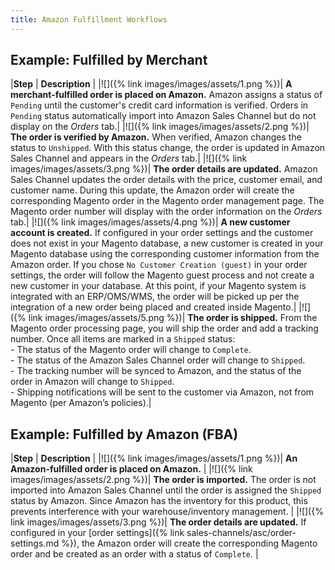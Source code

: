 ```yaml
---
title: Amazon Fulfillment Workflows
---
```



## Example: Fulfilled by Merchant

|**Step** | **Description** |
|![]({% link images/images/assets/1.png %})| **A merchant-fulfilled order is placed on Amazon.** Amazon assigns a status of `Pending` until the customer's credit card information is verified. Orders in `Pending` status automatically import into Amazon Sales Channel but do not display on the _Orders_ tab.|
|![]({% link images/images/assets/2.png %})| **The order is verified by Amazon.** When verified, Amazon changes the status to `Unshipped`. With this status change, the order is updated in Amazon Sales Channel and appears in the _Orders_ tab.|
|![]({% link images/images/assets/3.png %})| **The order details are updated.** Amazon Sales Channel updates the order details with the price, customer email, and customer name. During this update, the Amazon order will create the corresponding Magento order in the Magento order management page. The Magento order number will display with the order information on the _Orders_ tab.|
|![]({% link images/images/assets/4.png %})| **A new customer account is created.** If configured in your order settings and the customer does not exist in your Magento database, a new customer is created in your Magento database using the corresponding customer information from the Amazon order. If you chose `No Customer Creation (guest)` in your order settings, the order will follow the Magento guest process and not create a new customer in your database. At this point, if your Magento system is integrated with an ERP/OMS/WMS, the order will be picked up per the integration of a new order being placed and created inside Magento.|
|![]({% link images/images/assets/5.png %})| **The order is shipped.** From the Magento order processing page, you will ship the order and add a tracking number. Once all items are marked in a `Shipped` status:<br/>- The status of the Magento order will change to `Complete`.<br/>- The status of the Amazon Sales Channel order will change to `Shipped`.<br/>- The tracking number will be synced to Amazon, and the status of the order in Amazon will change to `Shipped`.<br/>- Shipping notifications will be sent to the customer via Amazon, not from Magento (per Amazon’s policies).|

## Example: Fulfilled by Amazon (FBA)

|**Step** | **Description** |
|![]({% link images/images/assets/1.png %})| **An Amazon-fulfilled order is placed on Amazon.** |
|![]({% link images/images/assets/2.png %})| **The order is imported.** The order is not imported into Amazon Sales Channel until the order is assigned the `Shipped` status by Amazon. Since Amazon has the inventory for this product, this prevents interference with your warehouse/inventory management. |
|![]({% link images/images/assets/3.png %})| **The order details are updated.** If configured in your [order settings]({% link sales-channels/asc/order-settings.md %}), the Amazon order will create the corresponding Magento order and be created as an order with a status of `Complete`. |
